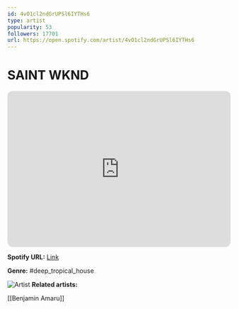 ```yaml
---
id: 4vO1cl2ndGrUPSl6IYTHs6
type: artist
popularity: 53
followers: 17701
url: https://open.spotify.com/artist/4vO1cl2ndGrUPSl6IYTHs6
---
```

# SAINT WKND

<iframe style="border-radius:12px" src="https://open.spotify.com/embed/artist/4vO1cl2ndGrUPSl6IYTHs6" width="100%" height="352" frameBorder="0" allowfullscreen="" allow="autoplay; clipboard-write; encrypted-media; fullscreen; picture-in-picture" loading="lazy"></iframe>

**Spotify URL:** [Link](https://open.spotify.com/artist/4vO1cl2ndGrUPSl6IYTHs6)

**Genre:**  #deep_tropical_house

![Artist](https://i.scdn.co/image/ab6761610000e5eb1bb8b0d55e31e527bc5ec16c)
**Related artists:**

[[Benjamin Amaru]]
